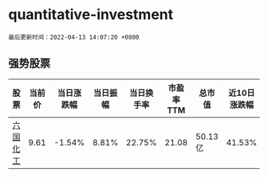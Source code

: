 # quantitative-investment

`最后更新时间：2022-04-13 14:07:20 +0800`

## 强势股票

|股票|当前价|当日涨跌幅|当日振幅|当日换手率|市盈率TTM|总市值|近10日涨跌幅|
|----|----|----|----|----|----|----|----|
|[六国化工](https://xueqiu.com/S/SH600470)|9.61|-1.54%|8.81%|22.75%|21.08|50.13亿|41.53%|
